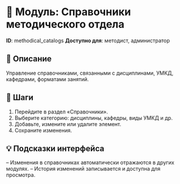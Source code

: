 # 📘 Модуль: Справочники методического отдела
**ID**: methodical_catalogs
**Доступно для**: методист, администратор

## 📝 Описание
Управление справочниками, связанными с дисциплинами, УМКД, кафедрами, форматами занятий.

## 🩜 Шаги
1. Перейдите в раздел «Справочники».
2. Выберите категорию: дисциплины, кафедры, виды УМКД и др.
3. Добавьте, измените или удалите элемент.
4. Сохраните изменения.

## 💡 Подсказки интерфейса
– Изменения в справочниках автоматически отражаются в других модулях.
– История изменений записывается и доступна для просмотра.
